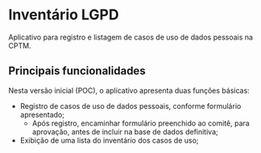 # Inventário LGPD

Aplicativo para registro e listagem de casos de uso de dados pessoais na CPTM.

## Principais funcionalidades

Nesta versão inicial (POC), o aplicativo apresenta duas funções básicas:

- Registro de casos de uso de dados pessoais, conforme formulário apresentado;
  - Após registro, encaminhar formulário preenchido ao comitê, para aprovação, antes de incluir na base de dados definitiva;
- Exibição de uma lista do inventário dos casos de uso;

